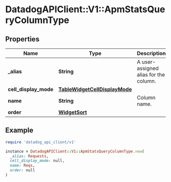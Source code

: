 # DatadogAPIClient::V1::ApmStatsQueryColumnType

## Properties

| Name | Type | Description | Notes |
| ---- | ---- | ----------- | ----- |
| **_alias** | **String** | A user-assigned alias for the column. | [optional] |
| **cell_display_mode** | [**TableWidgetCellDisplayMode**](TableWidgetCellDisplayMode.md) |  | [optional] |
| **name** | **String** | Column name. |  |
| **order** | [**WidgetSort**](WidgetSort.md) |  | [optional] |

## Example

```ruby
require 'datadog_api_client/v1'

instance = DatadogAPIClient::V1::ApmStatsQueryColumnType.new(
  _alias: Requests,
  cell_display_mode: null,
  name: Reqs,
  order: null
)
```

